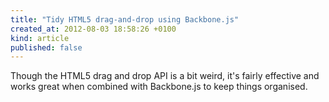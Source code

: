 ```yaml
---
title: "Tidy HTML5 drag-and-drop using Backbone.js"
created_at: 2012-08-03 18:58:26 +0100
kind: article
published: false
---
```


Though the HTML5 drag and drop API is a bit weird, it's fairly effective and works great when combined with Backbone.js to keep things organised.